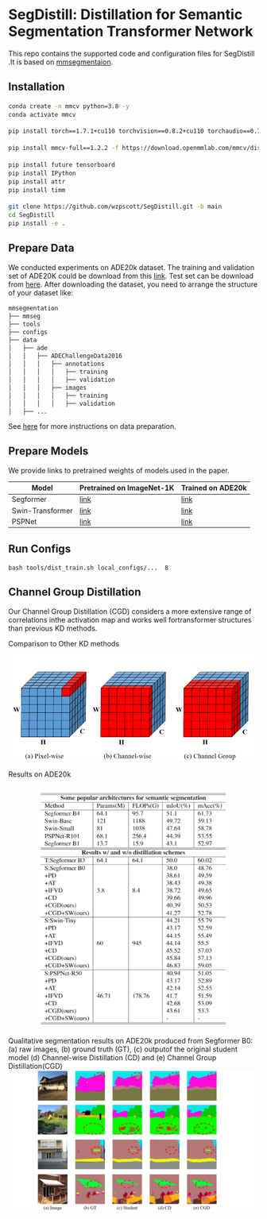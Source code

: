 # SegDistill: Distillation for Semantic Segmentation Transformer Network

This repo contains the supported code and configuration files for SegDistill .It is based on [mmsegmentaion](https://github.com/open-mmlab/mmsegmentation/tree/v0.11.0).

## Installation

```bash
conda create -n mmcv python=3.8 -y
conda activate mmcv

pip install torch==1.7.1+cu110 torchvision==0.8.2+cu110 torchaudio==0.7.2 -f https://download.pytorch.org/whl/torch_stable.html

pip install mmcv-full==1.2.2 -f https://download.openmmlab.com/mmcv/dist/cu110/torch1.7.0/index.html

pip install future tensorboard
pip install IPython
pip install attr
pip install timm

git clone https://github.com/wzpscott/SegDistill.git -b main
cd SegDistill
pip install -e .
```

## Prepare Data

We conducted experiments on ADE20k dataset. The training and validation set of ADE20K could be download from this [link](http://data.csail.mit.edu/places/ADEchallenge/ADEChallengeData2016.zip). Test set can be download from [here](http://data.csail.mit.edu/places/ADEchallenge/release_test.zip). After downloading the dataset, you need to arrange the structure of your dataset like:

```
mmsegmentation
├── mmseg
├── tools
├── configs
├── data
│   ├── ade
│   │   ├── ADEChallengeData2016
│   │   │   ├── annotations
│   │   │   │   ├── training
│   │   │   │   ├── validation
│   │   │   ├── images
│   │   │   │   ├── training
│   │   │   │   ├── validation
│   ├── ...
```

See [here](https://mmsegmentation.readthedocs.io/en/latest/dataset_prepare.html) for more instructions on data preparation.

## Prepare Models

We provide links to pretrained weights of models used in the paper.

| Model            | Pretrained on ImageNet-1K                                    | Trained on ADE20k                                            |
| ---------------- | ------------------------------------------------------------ | ------------------------------------------------------------ |
| Segformer        | [link](https://drive.google.com/drive/folders/1b7bwrInTW4VLEm27YawHOAMSMikga2Ia) | [link](https://drive.google.com/drive/folders/1GAku0G0iR9DsBxCbfENWMJ27c5lYUeQA) |
| Swin-Transformer | [link](https://github.com/SwinTransformer/storage/releases/download/v1.0.1/upernet_swin_base_patch4_window7_512x512.pth) | [link](https://github.com/SwinTransformer/storage/releases/download/v1.0.1/upernet_swin_base_patch4_window7_512x512.pth) |
| PSPNet           | [link](https://download.openmmlab.com/mmsegmentation/v0.5/pspnet/pspnet_r101-d8_512x512_80k_ade20k) | [link](https://download.openmmlab.com/mmsegmentation/v0.5/pspnet/pspnet_r101-d8_512x512_80k_ade20k/pspnet_r101-d8_512x512_80k_ade20k_20200614_031423-b6e782f0.pth) |
## Run Configs
```
bash tools/dist_train.sh local_configs/...  8
```

## Channel Group Distillation

Our Channel Group Distillation (CGD) considers a more extensive range of correlations inthe activation map and works well fortransformer structures than previous KD methods.

Comparison to Other KD methods

![Comparison to Other KD methods](figures/group_illu.png)

Results on ADE20k
<div  align="center">    
<img src="figures/Tab5_Results.png" style="zoom:75%;" align=center />
</div>

Qualitative segmentation results on ADE20k produced from Segformer B0: (a) raw images, (b) ground truth (GT), (c) outputof the original student model (d) Channel-wise Distillation (CD) and (e) Channel Group Distillation(CGD)
![Qualitative segmentation results](figures/quan_res.png)
